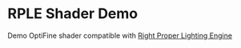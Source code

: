 # RPLE Shader Demo

Demo OptiFine shader compatible with [Right Proper Lighting Engine](https://github.com/GTMEGA/RPLE)